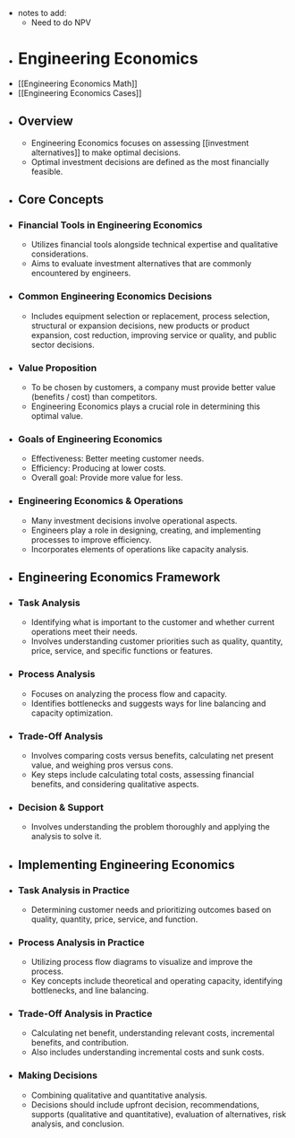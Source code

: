 - notes to add:
	- Need to do NPV
- # Engineering Economics
- [[Engineering Economics Math]]
- [[Engineering Economics Cases]]
- ## Overview
	- Engineering Economics focuses on assessing [[investment alternatives]] to make optimal decisions.
	- Optimal investment decisions are defined as the most financially feasible.
- ## Core Concepts
- ### Financial Tools in Engineering Economics
	- Utilizes financial tools alongside technical expertise and qualitative considerations.
	- Aims to evaluate investment alternatives that are commonly encountered by engineers.
- ### Common Engineering Economics Decisions
	- Includes equipment selection or replacement, process selection, structural or expansion decisions, new products or product expansion, cost reduction, improving service or quality, and public sector decisions.
- ### Value Proposition
	- To be chosen by customers, a company must provide better value (benefits / cost) than competitors.
	- Engineering Economics plays a crucial role in determining this optimal value.
- ### Goals of Engineering Economics
	- Effectiveness: Better meeting customer needs.
	- Efficiency: Producing at lower costs.
	- Overall goal: Provide more value for less.
- ### Engineering Economics & Operations
	- Many investment decisions involve operational aspects.
	- Engineers play a role in designing, creating, and implementing processes to improve efficiency.
	- Incorporates elements of operations like capacity analysis.
- ## Engineering Economics Framework
- ### Task Analysis
	- Identifying what is important to the customer and whether current operations meet their needs.
	- Involves understanding customer priorities such as quality, quantity, price, service, and specific functions or features.
- ### Process Analysis
	- Focuses on analyzing the process flow and capacity.
	- Identifies bottlenecks and suggests ways for line balancing and capacity optimization.
- ### Trade-Off Analysis
	- Involves comparing costs versus benefits, calculating net present value, and weighing pros versus cons.
	- Key steps include calculating total costs, assessing financial benefits, and considering qualitative aspects.
- ### Decision & Support
	- Involves understanding the problem thoroughly and applying the analysis to solve it.
- ## Implementing Engineering Economics
- ### Task Analysis in Practice
	- Determining customer needs and prioritizing outcomes based on quality, quantity, price, service, and function.
- ### Process Analysis in Practice
	- Utilizing process flow diagrams to visualize and improve the process.
	- Key concepts include theoretical and operating capacity, identifying bottlenecks, and line balancing.
- ### Trade-Off Analysis in Practice
	- Calculating net benefit, understanding relevant costs, incremental benefits, and contribution.
	- Also includes understanding incremental costs and sunk costs.
- ### Making Decisions
	- Combining qualitative and quantitative analysis.
	- Decisions should include upfront decision, recommendations, supports (qualitative and quantitative), evaluation of alternatives, risk analysis, and conclusion.